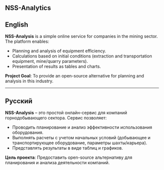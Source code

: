 ## NSS-Analytics

## English

**NSS-Analysis** is a simple online service for companies in the mining sector. The platform enables:
- Planning and analysis of equipment efficiency.
- Calculations based on initial conditions (extraction and transportation equipment, mine/quarry parameters).
- Presentation of results as tables and charts.

**Project Goal**: To provide an open-source alternative for planning and analysis in this industry.

---

## Русский

**NSS-Analysis** – это простой онлайн-сервис для компаний горнодобывающего сектора. Сервис позволяет:
- Проводить планирование и анализ эффективности использования оборудования.
- Выполнять расчеты с учетом начальных условий (добывающее и транспортирующее оборудование, параметры шахты/карьера).
- Представлять результаты в виде таблиц и графиков.

**Цель проекта**: Предоставить open-source альтернативу для планирования и анализа деятельности компаний.
